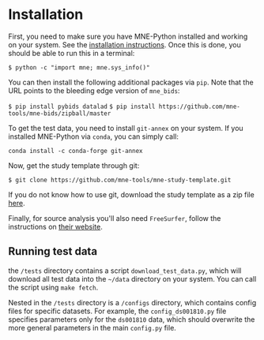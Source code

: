 # Installation

First, you need to make sure you have MNE-Python installed and working on your
system. See the [installation instructions](http://martinos.org/mne/stable/install_mne_python.html).
Once this is done, you should be able to run this in a terminal:

`$ python -c "import mne; mne.sys_info()"`

You can then install the following additional packages via `pip`. Note that
the URL points to the bleeding edge version of `mne_bids`:

`$ pip install pybids datalad`
`$ pip install https://github.com/mne-tools/mne-bids/zipball/master`

To get the test data, you need to install `git-annex` on your system. If you
installed MNE-Python via `conda`, you can simply call:

`conda install -c conda-forge git-annex`

Now, get the study template through git:

`$ git clone https://github.com/mne-tools/mne-study-template.git`

If you do not know how to use git, download the study template as a zip file
[here](https://github.com/mne-tools/mne-study-template/archive/master.zip).

Finally, for source analysis you'll also need `FreeSurfer`, follow the
instructions on [their website](https://surfer.nmr.mgh.harvard.edu/).

## Running test data

the `/tests` directory contains a script `download_test_data.py`, which will
download all test data into the `~/data` directory on your system. You can
call the script using `make fetch`.

Nested in the `/tests` directory is a `/configs` directory, which contains
config files for specific datasets. For example, the `config_ds001810.py` file
specifies parameters only for the `ds001810` data, which should overwrite the
more general parameters in the main `config.py` file.
